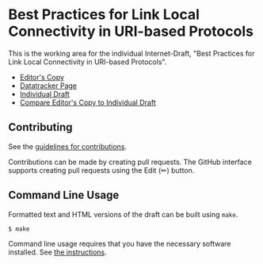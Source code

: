 # Best Practices for Link Local Connectivity in URI-based Protocols

This is the working area for the individual Internet-Draft, "Best Practices for Link Local Connectivity in URI-based Protocols".

* [Editor's Copy](https://DavidSchinazi.github.io/draft-schinazi-httpbis-link-local-uri-bcp/#go.draft-schinazi-httpbis-link-local-uri-bcp.html)
* [Datatracker Page](https://datatracker.ietf.org/doc/draft-schinazi-httpbis-link-local-uri-bcp)
* [Individual Draft](https://datatracker.ietf.org/doc/html/draft-schinazi-httpbis-link-local-uri-bcp)
* [Compare Editor's Copy to Individual Draft](https://DavidSchinazi.github.io/draft-schinazi-httpbis-link-local-uri-bcp/#go.draft-schinazi-httpbis-link-local-uri-bcp.diff)


## Contributing

See the
[guidelines for contributions](https://github.com/DavidSchinazi/draft-schinazi-httpbis-link-local-uri-bcp/blob/main/CONTRIBUTING.md).

Contributions can be made by creating pull requests.
The GitHub interface supports creating pull requests using the Edit (✏) button.


## Command Line Usage

Formatted text and HTML versions of the draft can be built using `make`.

```sh
$ make
```

Command line usage requires that you have the necessary software installed.  See
[the instructions](https://github.com/martinthomson/i-d-template/blob/main/doc/SETUP.md).

